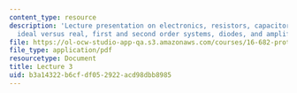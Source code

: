 ```yaml
---
content_type: resource
description: 'Lecture presentation on electronics, resistors, capacitors, inductors:
  ideal versus real, first and second order systems, diodes, and amplifiers.'
file: https://ol-ocw-studio-app-qa.s3.amazonaws.com/courses/16-682-prototyping-avionics-spring-2006/b3a14322b6cfdf052922acd98dbb8985_lect3.pdf
file_type: application/pdf
resourcetype: Document
title: Lecture 3
uid: b3a14322-b6cf-df05-2922-acd98dbb8985
---
```

